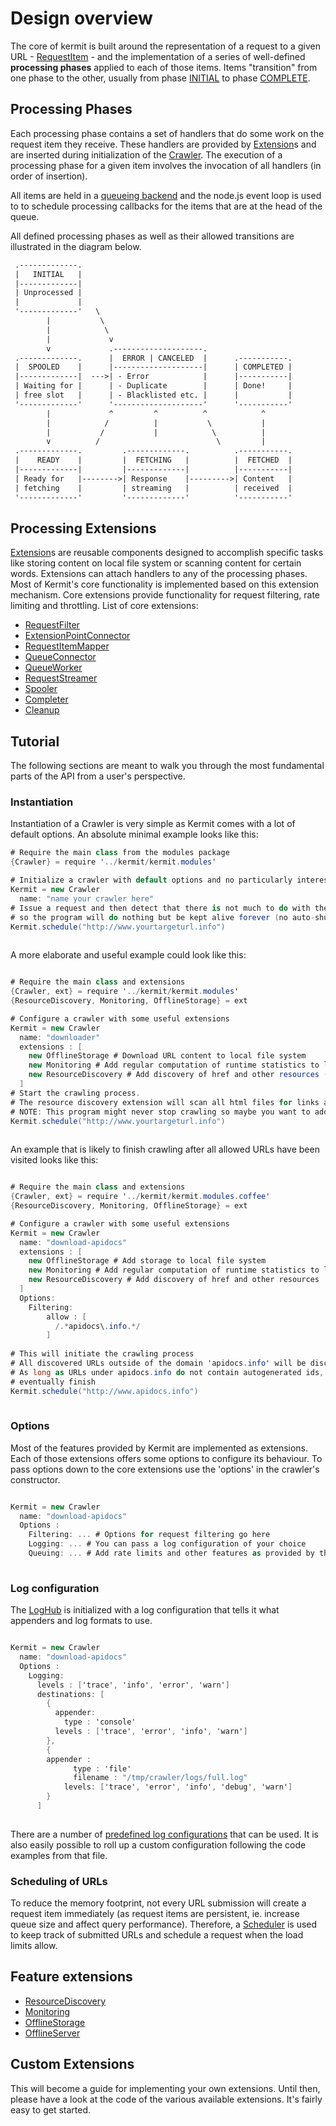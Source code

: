 # Design overview

The core of kermit is built around the representation of a request to a given URL - [RequestItem](../../class/RequestItem.html) - 
and the implementation of a series of well-defined **processing phases** applied to each of those items. Items "transition" from one  phase to the other, usually from phase [INITIAL](../../class/INITIAL.html) to phase [COMPLETE](../../class/COMPLETE.html).

## Processing Phases

Each processing phase contains a set of handlers that do some work on the request item they receive.
These handlers are provided by [Extension](../../class/Extension.html)s and are inserted during initialization 
of the [Crawler](../../class/Crawler.html). 
The execution of a processing phase for a given item involves the invocation of all handlers (in order of insertion).

All items are held in a [queueing backend](../../class/QueueManager.html) and the node.js event loop is used to to schedule processing callbacks for 
the items that are at the head of the queue.

All defined processing phases as well as their allowed transitions are illustrated in the diagram below.

```txt
 .-------------.
 |   INITIAL   |
 |-------------|
 | Unprocessed |
 |             |
 '-------------'   \
        |           \
        |            \
        |             v
        v             .--------------------.
 .-------------.      |  ERROR | CANCELED  |      .-----------.
 |  SPOOLED    |      |--------------------|      | COMPLETED |
 |-------------|  --->| - Error            |      |-----------|
 | Waiting for |      | - Duplicate        |      | Done!     |
 | free slot   |      | - Blacklisted etc. |      |           |
 '-------------'      '--------------------'      '-----------'
        |             ^         ^          ^            ^
        |            /          |           \           |
        |           /           |            \          |
        v          /                          \         |
 .-------------.         .-------------.          .-----------.
 |    READY    |         |  FETCHING   |          |  FETCHED  |
 |-------------|         |-------------|          |-----------|
 | Ready for   |-------->| Response    |--------->| Content   |
 | fetching    |         | streaming   |          | received  |
 '-------------'         '-------------'          '-----------'


```

## Processing Extensions
[Extension](../../class/Extension.html)s are reusable components designed to accomplish specific tasks like storing content on local file system or scanning content for certain words. Extensions can attach handlers to any of the processing phases. Most of Kermit's core functionality is implemented based on this extension mechanism. Core extensions provide functionality for request filtering, rate limiting and throttling. 
List of core extensions:

* [RequestFilter](../../class/ExtensionPointConnector.html)
* [ExtensionPointConnector](../../class/ExtensionPointConnector.html)
* [RequestItemMapper](../../class/RequestItemMapper.html)
* [QueueConnector](../../class/QueueConnector.html)
* [QueueWorker](../../class/QueueWorker.html)
* [RequestStreamer](../../class/Spooler.html)
* [Spooler](../../class/Spooler.html)
* [Completer](../../class/Completer.html)
* [Cleanup](../../class/Cleanup.html)


## Tutorial
The following sections are meant to walk you through the most fundamental parts of the API from a user's
perspective.

### Instantiation

Instantiation of a Crawler is very simple as Kermit comes with a lot of default options.
An absolute minimal example looks like this:

```cs
# Require the main class from the modules package
{Crawler} = require '../kermit/kermit.modules'

# Initialize a crawler with default options and no particularly interesting functionality
Kermit = new Crawler
  name: "name your crawler here" 
# Issue a request and then detect that there is not much to do with the result (no writable streams attached)
# so the program will do nothing but be kept alive forever (no auto-shutdown configured)
Kermit.schedule("http://www.yourtargeturl.info")
    
```

A more elaborate and useful example could look like this:

```cs

# Require the main class and extensions
{Crawler, ext} = require '../kermit/kermit.modules'
{ResourceDiscovery, Monitoring, OfflineStorage} = ext

# Configure a crawler with some useful extensions
Kermit = new Crawler
  name: "downloader"
  extensions : [
    new OfflineStorage # Download URL content to local file system
    new Monitoring # Add regular computation of runtime statistics to log level INFO
    new ResourceDiscovery # Add discovery of href and other resources (automatically added to the URL backlog)
  ]
# Start the crawling process.
# The resource discovery extension will scan all html files for links and schedule new requests for each unique URL.
# NOTE: This program might never stop crawling so maybe you want to add some boundaries
Kermit.schedule("http://www.yourtargeturl.info")
    
```

An example that is likely to finish crawling after all allowed URLs have been visited looks like this:

```cs

# Require the main class and extensions
{Crawler, ext} = require '../kermit/kermit.modules.coffee'
{ResourceDiscovery, Monitoring, OfflineStorage} = ext

# Configure a crawler with some useful extensions
Kermit = new Crawler
  name: "download-apidocs"
  extensions : [
    new OfflineStorage # Add storage to local file system
    new Monitoring # Add regular computation of runtime statistics to log level INFO
    new ResourceDiscovery # Add discovery of href and other resources
  ]
  Options:
    Filtering:
        allow : [
          /.*apidocs\.info.*/
        ]
        
# This will initiate the crawling process
# All discovered URLs outside of the domain 'apidocs.info' will be discarded
# As long as URLs under apidocs.info do not contain autogenerated ids, crawling will
# eventually finish 
Kermit.schedule("http://www.apidocs.info")
    
```

### Options
Most of the features provided by Kermit are implemented as extensions. Each of those extensions
offers some options to configure its behaviour. To pass options down to the core extensions use the
'options' in the crawler's constructor.


```cs

Kermit = new Crawler
  name: "download-apidocs"
  Options : 
    Filtering: ... # Options for request filtering go here
    Logging: ... # You can pass a log configuration of your choice
    Queuing: ... # Add rate limits and other features as provided by the queuing system
  
```

### Log configuration
The [LogHub](../../class/LogHub.html) is initialized with a log configuration that tells it what appenders
and log formats to use.

```cs

Kermit = new Crawler
  name: "download-apidocs"
  Options : 
    Logging:
      levels : ['trace', 'info', 'error', 'warn']
      destinations: [
        {
          appender:
            type : 'console'
          levels : ['trace', 'error', 'info', 'warn']
        },
        {
        appender :
              type : 'file'
              filename : "/tmp/crawler/logs/full.log"
            levels: ['trace', 'error', 'info', 'debug', 'warn']
        }    
      ]
  
```

There are a number of [predefined log configurations](../../file/src/kermit/Logging.conf.coffee.html) that can be used. It is also easily possible to roll up a custom configuration following the code examples from that file.

### Scheduling of URLs
To reduce the memory footprint, not every URL submission will create a request item immediately (as request items are
persistent, ie. increase queue size and affect query performance). Therefore, a [Scheduler](../../class/Scheduler.html) is used to keep track of submitted URLs and schedule a request when the load limits allow.

## Feature extensions

* [ResourceDiscovery](../../class/ResourceDiscovery.html)
* [Monitoring](../../class/Monitoring.html)
* [OfflineStorage](../../class/OfflineStorage.html)
* [OfflineServer](../../class/OfflineServer.html)


## Custom Extensions
This will become a guide for implementing your own extensions. Until then, please have a look
at the code of the various available extensions. It's fairly easy to get started.